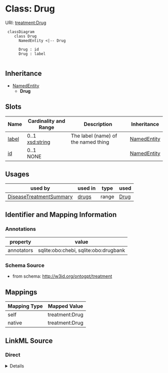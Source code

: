 # Class: Drug



URI: [treatment:Drug](http://w3id.org/ontogpt/treatments/Drug)


```mermaid
 classDiagram
    class Drug
      NamedEntity <|-- Drug
      
      Drug : id
      Drug : label
      
```




## Inheritance
* [NamedEntity](NamedEntity.md)
    * **Drug**



## Slots

| Name | Cardinality and Range | Description | Inheritance |
| ---  | --- | --- | --- |
| [label](label.md) | 0..1 <br/> [xsd:string](xsd:string) | The label (name) of the named thing | [NamedEntity](NamedEntity.md) |
| [id](id.md) | 0..1 <br/> NONE |  | [NamedEntity](NamedEntity.md) |





## Usages

| used by | used in | type | used |
| ---  | --- | --- | --- |
| [DiseaseTreatmentSummary](DiseaseTreatmentSummary.md) | [drugs](drugs.md) | range | [Drug](Drug.md) |






## Identifier and Mapping Information





### Annotations

| property | value |
| --- | --- |
| annotators | sqlite:obo:chebi, sqlite:obo:drugbank |



### Schema Source


* from schema: http://w3id.org/ontogpt/treatment





## Mappings

| Mapping Type | Mapped Value |
| ---  | ---  |
| self | treatment:Drug |
| native | treatment:Drug |


## LinkML Source

<!-- TODO: investigate https://stackoverflow.com/questions/37606292/how-to-create-tabbed-code-blocks-in-mkdocs-or-sphinx -->

### Direct

<details>
```yaml
name: Drug
annotations:
  annotators:
    tag: annotators
    value: sqlite:obo:chebi, sqlite:obo:drugbank
from_schema: http://w3id.org/ontogpt/treatment
rank: 1000
is_a: NamedEntity

```
</details>

### Induced

<details>
```yaml
name: Drug
annotations:
  annotators:
    tag: annotators
    value: sqlite:obo:chebi, sqlite:obo:drugbank
from_schema: http://w3id.org/ontogpt/treatment
rank: 1000
is_a: NamedEntity
attributes:
  id:
    name: id
    annotations:
      prompt.skip:
        tag: prompt.skip
        value: 'true'
    description: A unique identifier for the named entity
    comments:
    - this is populated during the grounding and normalization step
    from_schema: http://w3id.org/ontogpt/core
    rank: 1000
    identifier: true
    alias: id
    owner: Drug
    domain_of:
    - NamedEntity
    - Publication
    range: string
  label:
    name: label
    description: The label (name) of the named thing
    from_schema: http://w3id.org/ontogpt/core
    aliases:
    - name
    rank: 1000
    alias: label
    owner: Drug
    domain_of:
    - NamedEntity
    range: string

```
</details>